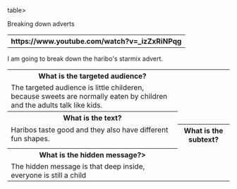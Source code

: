 table>
  <tr>
    <th>Breaking down adverts</th>
  </tr>
  <table><tr><th>https://www.youtube.com/watch?v=_izZxRiNPqg</th></td></table>
  <tr>
    <td>I am going to break down the haribo's starmix advert.</td>
  </tr>
</table>
<table>
  <tr>
    <th>What is the targeted audience?</th>
  </tr>
  <tr>
    <td>The targeted audience is little childeren, because sweets are normally eaten by children and the adults talk like kids.</td>
  </tr>
     <th>What is the text?</th>
  </tr>
  <tr>
    <td>Haribos taste good and they also have different fun shapes.</td>
      <th>What is the subtext?</th>
  </tr>
  <tr>
    <td></td>
  </tr>
  <tr>
    <th>What is the hidden message?></th>
  </tr>
  <tr>
    <td>The hidden message is that deep inside, everyone is still a child</td>
  </tr>
  <tr>
  
</table>



